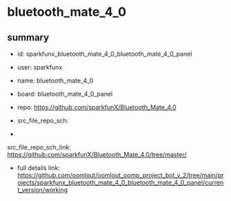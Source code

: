 # bluetooth_mate_4_0
 
## summary 
* id: sparkfunx_bluetooth_mate_4_0_bluetooth_mate_4_0_panel
* user: sparkfunx
* name: bluetooth_mate_4_0
* board: bluetooth_mate_4_0_panel
* repo: https://github.com/sparkfunX/Bluetooth_Mate_4.0



* src_file_repo_sch: 
*
 src_file_repo_sch_link: https://github.com/sparkfunX/Bluetooth_Mate_4.0/tree/master/
* full details link: https://github.com/oomlout/oomlout_oomp_project_bot_v_2/tree/main/projects/sparkfunx_bluetooth_mate_4_0_bluetooth_mate_4_0_panel/current_version/working  






